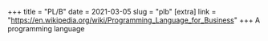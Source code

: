 +++
title = "PL/B"
date = 2021-03-05
slug = "plb"
[extra]
link = "https://en.wikipedia.org/wiki/Programming_Language_for_Business"
+++
A programming language


